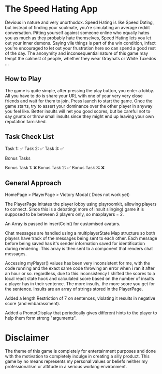 # The Speed Hating App

Devious in nature and very unorthodox. Speed Hating is like Speed Dating, but instead of finding your soulmate, you're simulating an average reddit conversation. Pitting yourself against someone online who equally hates you as much as they probably hate themselves, Speed Hating lets you let out your inner demons. Saying vile things is part of the win condition, infact you're encouraged to let out your frustration here so can spend a good rest of the day. The anonymity and inconsequential nature of this game may tempt the calmest of people, whether they wear Grayhats or White Tuxedos ...

## How to Play

The game is quite simple, after pressing the play button, you enter a lobby. All you have to do is share your URL with one of your very very close friends and wait for them to join. Press launch to start the game. Once the game starts, try to assert your dominance over the other player in anyway you feel like. Better insults will net you good scores, but be careful not to say grunts or throw small insults since they might end up leaving your own reputation tarnished.

## Task Check List

Task 1: ✅
Task 2: ✅
Task 3: ✅

Bonus Tasks

Bonus Task 1: ❌
Bonus Task 2: ✅
Bonus Task 3: ❌

## General Approach

HomePage > PlayerPage > Victory Modal ( Does not work yet)

The PlayerPage initates the player lobby using playroomkit, allowing players to connect. Since this is a debating( more of insult slinging) game it is supposed to be between 2 players only, so maxplayers = 2.

An Array is passed in insertCoin() for customised avatars.

Chat messages are handled using a multiplayerState Map structure so both players have track of the messages being sent to each other. Each message before being saved has it's sender information saved for identification during rendering. This array is then sent to a component that renders chat messages. 

Accessing myPlayer() values has been very inconsistent for me, with the code running and the exact same code throwing an error when i ran it after an hour or so. regardless, due to this inconsistency I shifted the scores to a local react state hook and calculated score based on the number of insults a player has in their sentence. The more insults, the more score you get for the sentence. Insults are an array of strings stored in the PlayerPage.

Added a length Restriction of 7 on sentences, violating it results in negative score (and embarassment).

Added a PromptDisplay that periodically gives different hints to the player to help them form strong "arguments".

# Disclaimer

The theme of this game is completely for entertainment purposes and done with the motivation to completely indulge in creating a silly product. This game by no means represents my personal values or beliefs neither my professionalism or attitude in a serious working environment.



